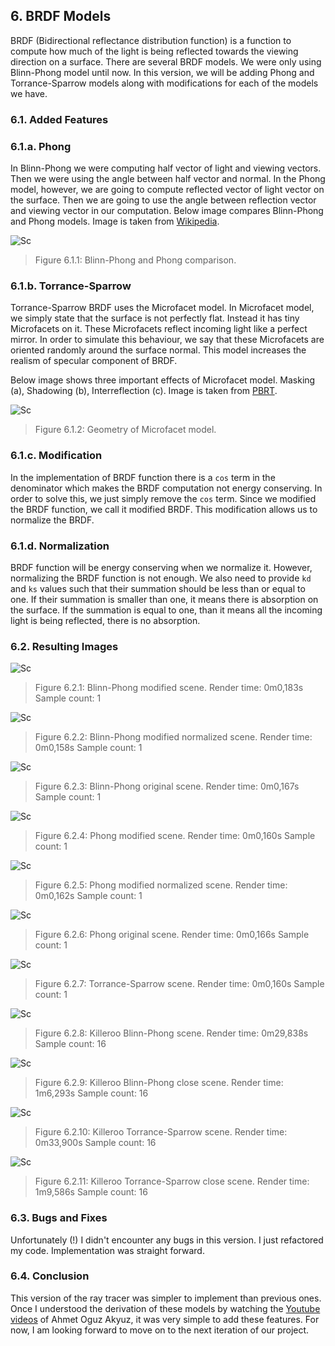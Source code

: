 ## 6. BRDF Models

BRDF (Bidirectional reflectance distribution function) is a function to compute how much of the light is being reflected towards the viewing direction on a surface. There are several BRDF models. We were only using Blinn-Phong model until now. In this version, we will be adding Phong and Torrance-Sparrow models along with modifications for each of the models we have.


### 6.1. Added Features


### 6.1.a. Phong

In Blinn-Phong we were computing half vector of light and viewing vectors. Then we were using the angle between half vector and normal. In the Phong model, however, we are going to compute reflected vector of light vector on the surface. Then we are going to use the angle between reflection vector and viewing vector in our computation. Below image compares Blinn-Phong and Phong models. Image is taken from [Wikipedia](https://en.wikipedia.org/wiki/Blinn%E2%80%93Phong_reflection_model).

![Sc](/../assets/hw6/hw6-1-1.jpg)

> Figure 6.1.1: Blinn-Phong and Phong comparison.

### 6.1.b. Torrance-Sparrow

Torrance-Sparrow BRDF uses the Microfacet model. In Microfacet model, we simply state that the surface is not perfectly flat. Instead it has tiny Microfacets on it. These Microfacets reflect incoming light like a perfect mirror. In order to simulate this behaviour, we say that these Microfacets are oriented randomly around the surface normal. This model increases the realism of specular component of BRDF.

Below image shows three important effects of Microfacet model. Masking (a), Shadowing (b), Interreflection (c). Image is taken from [PBRT](http://www.pbr-book.org/3ed-2018/Reflection_Models/Microfacet_Models.html).

![Sc](/../assets/hw6/hw6-1-2.jpg)

> Figure 6.1.2: Geometry of Microfacet model.

### 6.1.c. Modification

In the implementation of BRDF function there is a `cos` term in the denominator which makes the BRDF computation not energy conserving. In order to solve this, we just simply remove the `cos` term. Since we modified the BRDF function, we call it modified BRDF. This modification allows us to normalize the BRDF.

### 6.1.d. Normalization

BRDF function will be energy conserving when we normalize it. However, normalizing the BRDF function is not enough. We also need to provide `kd` and `ks` values such that their summation should be less than or equal to one. If their summation is smaller than one, it means there is absorption on the surface. If the summation is equal to one, than it means all the incoming light is being reflected, there is no absorption.

### 6.2. Resulting Images

![Sc](/../assets/hw6/hw6-2-1.jpg)

> Figure 6.2.1: Blinn-Phong modified scene. Render time: 0m0,183s Sample count: 1

![Sc](/../assets/hw6/hw6-2-2.jpg)

> Figure 6.2.2: Blinn-Phong modified normalized scene. Render time: 0m0,158s Sample count: 1

![Sc](/../assets/hw6/hw6-2-3.jpg)

> Figure 6.2.3: Blinn-Phong original scene. Render time: 0m0,167s Sample count: 1

![Sc](/../assets/hw6/hw6-2-4.jpg)

> Figure 6.2.4: Phong modified scene. Render time: 0m0,160s Sample count: 1

![Sc](/../assets/hw6/hw6-2-5.jpg)

> Figure 6.2.5: Phong modified normalized scene. Render time: 0m0,162s Sample count: 1

![Sc](/../assets/hw6/hw6-2-6.jpg)

> Figure 6.2.6: Phong original scene. Render time: 0m0,166s Sample count: 1

![Sc](/../assets/hw6/hw6-2-7.jpg)

> Figure 6.2.7: Torrance-Sparrow scene. Render time: 0m0,160s Sample count: 1

![Sc](/../assets/hw6/hw6-2-8.jpg)

> Figure 6.2.8: Killeroo Blinn-Phong scene. Render time: 0m29,838s Sample count: 16

![Sc](/../assets/hw6/hw6-2-9.jpg)

> Figure 6.2.9: Killeroo Blinn-Phong close scene. Render time: 1m6,293s Sample count: 16

![Sc](/../assets/hw6/hw6-2-10.jpg)

> Figure 6.2.10: Killeroo Torrance-Sparrow scene. Render time: 0m33,900s Sample count: 16

![Sc](/../assets/hw6/hw6-2-11.jpg)

> Figure 6.2.11: Killeroo Torrance-Sparrow close scene. Render time: 1m9,586s Sample count: 16

### 6.3. Bugs and Fixes

Unfortunately (!) I didn't encounter any bugs in this version. I just refactored my code. Implementation was straight forward.

### 6.4. Conclusion

This version of the ray tracer was simpler to implement than previous ones. Once I understood the derivation of these models by watching the [Youtube videos](https://www.youtube.com/watch?v=PrhfRIplPXE&list=PLjU2zfBoP-T-YiDoRan5JyRujeuubDNDJ) of Ahmet Oguz Akyuz, it was very simple to add these features. For now, I am looking forward to move on to the next iteration of our project.